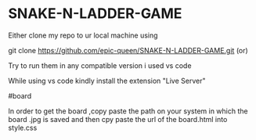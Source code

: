 # SNAKE-N-LADDER-GAME

Either clone my repo to ur local machine using 

git clone https://github.com/epic-queen/SNAKE-N-LADDER-GAME.git       (or)

Try to run them in any compatible version i used vs code

While using vs code kindly install the extension "Live Server"

#board

In order to get the board ,copy paste the path on your system in which the board .jpg is saved and then cpy paste the url of the board.html into style.css
